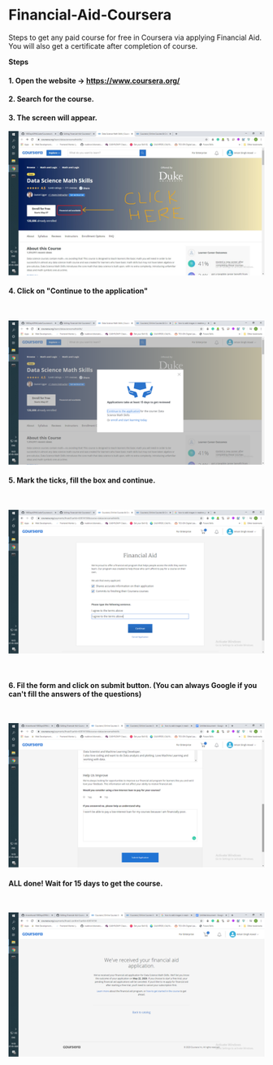 # Financial-Aid-Coursera
Steps to get any paid course for free in Coursera via applying Financial Aid. You will also get a certificate after completion of course.

<b>Steps</b> <br>
#### 1. Open the website -> https://www.coursera.org/
#### 2. Search for the course. <br>
#### 3. The screen will appear. <br> 

![](images/1.jpg)
<br> 

#### 4. Click on "Continue to the application"
<br>

![](images/2.png)


#### 5. Mark the ticks, fill the box and continue.
<br>

![](images/3.png)

<br>

#### 6. Fil the form and click on submit button. (You can always Google if you can't fill the answers of the questions)
<br>

![](images/4.png)
<br>

#### ALL done! Wait for 15 days to get the course.
<br>

![](images/5.png)
